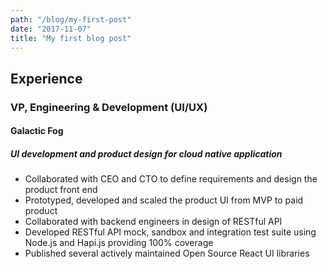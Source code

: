```yaml
---
path: "/blog/my-first-post"
date: "2017-11-07"
title: "My first blog post"
---
```

## Experience

### VP, Engineering & Development (UI/UX)
#### Galactic Fog

##### UI development and product design for cloud native application
* Collaborated with CEO and CTO to define requirements and design the
product front end
* Prototyped, developed and scaled the product UI from MVP to paid
product
* Collaborated with backend engineers in design of RESTful API
* Developed RESTful API mock, sandbox and integration test suite using
Node.js and Hapi.js providing 100% coverage
* Published several actively maintained Open Source React UI libraries